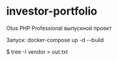 # investor-portfolio
Otus PHP Professional выпускной проект

Запуск:
docker-compose up -d --build


$ tree -I vendor > out.txt